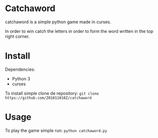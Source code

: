 # Catchaword

catchaword is a simple python game made in curses. 

In order to win catch the letters in order to form the word written in the top right corner.

# Install

Dependencies:
* Python 3
* curses

To install simple clone de repository:
`git clone https://github.com/Z01011010Z/catchaword`

# Usage

To play the game simple run:
`python catchaword.py`
